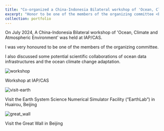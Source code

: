 ```yaml
---
title: "Co-organized a China-Indonesia Bilateral workshop of 'Ocean, Climate and Atmospheric Environment at IAP/CAS"
excerpt: "Honor to be one of the members of the organizing committee <br/><img src='./COP27-3.jpeg'>"
collection: portfolio
---
```


On July 2024, A China-Indonesia Bilateral workshop of 'Ocean, Climate and Atmospheric Environment' was held at IAP/CAS.

I was very honoured to be one of the members of the organizing committee.

I also discussed some potential scientific collaborations of ocean data infrastructures and the ocean climate change adaptation.

![workshop](../workshop.JPG)

Workshop at IAP/CAS

![visit-earth](../visit-earth.jpeg)

Visit the Earth System Science Numerical Simulator Facility (“EarthLab”) in Huairou, Beijing

![great_wall](../great_wall.jpeg)

Visit the Great Wall in Beijing

